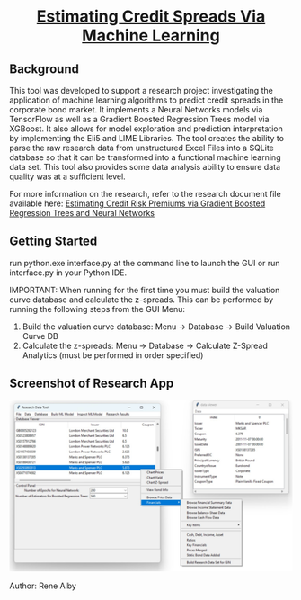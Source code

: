 <div align="center">
<!-- Title: -->
  <a href="https://github.com/Reneige/EstimatingCreditSpreadsViaMachineLearning/">
  </a>
  <h1><a href="https://github.com/Reneige/EstimatingCreditSpreadsViaMachineLearning/">Estimating Credit Spreads Via Machine Learning</a></h1>
<!-- Short description: -->
</div>

## Background

This tool was developed to support a research project investigating the application of machine learning algorithms to predict credit spreads in the corporate bond market. It implements a Neural Networks models via TensorFlow as well as a Gradient Boosted Regression Trees model via XGBoost. It also allows for model exploration and prediction interpretation by implementing the Eli5 and LIME Libraries. The tool creates the ability to parse the raw research data from unstructured Excel Files into a SQLite database so that it can be transformed into a functional machine learning data set. This tool also provides some data analysis ability to ensure data quality was at a sufficient level. 

For more information on the research, refer to the research document file available here:  <a href="https://github.com/Reneige/EstimatingCreditSpreadsViaMachineLearning/blob/master/Documentation/Rene%20Alby%20-%20Estimating%20Credit%20Risk%20Premiums%20with%20Gradient%20Boosted%20Regression%20Trees%20and%20Neural%20Networks.pdf"> Estimating Credit Risk Premiums via Gradient Boosted Regression Trees and Neural Networks</a>

## Getting Started

run python.exe interface.py at the command line to launch the GUI or run interface.py in your Python IDE. 

IMPORTANT: When running for the first time you must build the valuation curve database and calculate the z-spreads. This can be performed by running the following steps from the GUI Menu:

1. Build the valuation curve database:  Menu -> Database -> Build Valuation Curve DB
2. Calculate the z-spreads: Menu -> Database -> Calculate Z-Spread Analytics
(must be performed in order specified)

## Screenshot of Research App

<img src="https://github.com/Reneige/EstimatingCreditSpreadsViaMachineLearning/blob/master/Documentation/AppScreenshot.jpg" alt="Screenshot of Python based Research Application - Rene Alby, May 2023">



Author: Rene Alby
